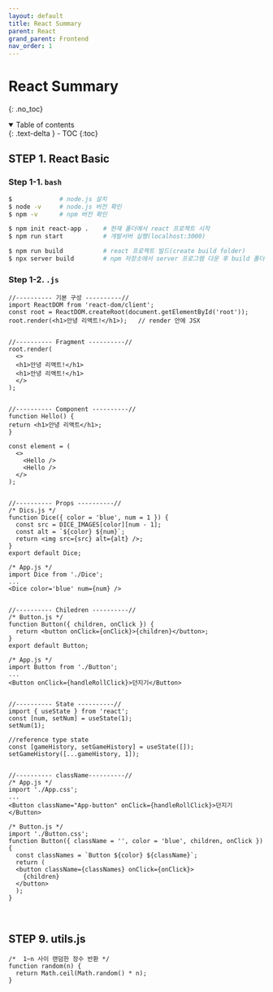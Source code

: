 ```yaml
---
layout: default
title: React Summary
parent: React
grand_parent: Frontend
nav_order: 1
---
```


# React Summary
{: .no_toc}

<details open markdown="block">
  <summary>
    Table of contents
  </summary>
  {: .text-delta }
- TOC
{:toc}
</details>
<!------------------------------------ STEP ------------------------------------>

## STEP 1. React Basic

### Step 1-1. **`bash`**

```bash
$             # node.js 설치
$ node -v     # node.js 버전 확인 
$ npm -v      # npm 버전 확인

$ npm init react-app .    # 현재 폴더에서 react 프로젝트 시작
$ npm run start           # 개발서버 실행(localhost:3000)

$ npm run build           # react 프로젝트 빌드(create build folder)
$ npx server build        # npm 저장소에서 server 프로그램 다운 후 build 폴더에서 서버 실행(localhost:5000)

```

### Step 1-2. **`.js`**

```react
//---------- 기본 구성 ----------//
import ReactDOM from 'react-dom/client';
const root = ReactDOM.createRoot(document.getElementById('root'));
root.render(<h1>안녕 리액트!</h1>);   // render 안에 JSX

            
//---------- Fragment ----------//
root.render(
  <>
  <h1>안녕 리액트!</h1>
  <h1>안녕 리액트!</h1>
  </>
); 


//---------- Component ----------// 
function Hello() {
return <h1>안녕 리액트</h1>;
}

const element = (
  <>
    <Hello />
    <Hello />
  </>
);


//---------- Props ----------// 
/* Dics.js */
function Dice({ color = 'blue', num = 1 }) {
  const src = DICE_IMAGES[color][num - 1];
  const alt = `${color} ${num}`;
  return <img src={src} alt={alt} />;
}
export default Dice;

/* App.js */
import Dice from './Dice';
...
<Dice color='blue' num={num} />


//---------- Chiledren ----------//
/* Button.js */
function Button({ children, onClick }) {
  return <button onClick={onClick}>{children}</button>;
}
export default Button;

/* App.js */
import Button from './Button';
...
<Button onClick={handleRollClick}>던지기</Button>


//---------- State ----------//
import { useState } from 'react';
const [num, setNum] = useState(1);
setNum(1);

//reference type state
const [gameHistory, setGameHistory] = useState([]);
setGameHistory([...gameHistory, 1]); 


//---------- className----------//
/* App.js */
import './App.css';
...
<Button className="App-button" onClick={handleRollClick}>던지기</Button>

/* Button.js */
import './Button.css';
function Button({ className = '', color = 'blue', children, onClick }) {
  const classNames = `Button ${color} ${className}`;
  return (
  <button className={classNames} onClick={onClick}>
    {children}
  </button>
  );
}
```



<br>



## STEP 9. utils.js

```react
/*  1~n 사이 랜덤한 정수 반환 */
function random(n) {
  return Math.ceil(Math.random() * n);
}

```